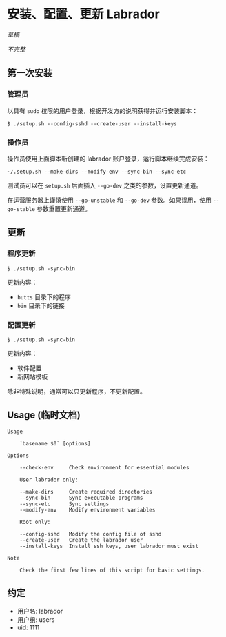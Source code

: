 # 安装、配置、更新 Labrador

*草稿*

*不完整*

## 第一次安装

### 管理员

以具有 `sudo` 权限的用户登录，根据开发方的说明获得并运行安装脚本：

```
$ ./setup.sh --config-sshd --create-user --install-keys
```

### 操作员

操作员使用上面脚本新创建的 labrador 账户登录，运行脚本继续完成安装：

```
~/.setup.sh --make-dirs --modify-env --sync-bin --sync-etc
```

测试员可以在 `setup.sh` 后面插入 `--go-dev` 之类的参数，设置更新通道。

在运营服务器上谨慎使用 `--go-unstable` 和 `--go-dev` 参数。如果误用，使用 `--go-stable` 参数重置更新通道。

## 更新

### 程序更新

```
$ ./setup.sh -sync-bin
```

更新内容：

- `butts` 目录下的程序
- `bin` 目录下的链接

### 配置更新

```
$ ./setup.sh -sync-bin
```

更新内容：

- 软件配置
- 新网站模板

除非特殊说明，通常可以只更新程序，不更新配置。

## Usage (临时文档)

```
Usage

	`basename $0` [options]
	
Options

	--check-env		Check environment for essential modules
	
	User labrador only:

	--make-dirs		Create required directories
	--sync-bin		Sync executable programs
	--sync-etc		Sync settings
	--modify-env	Modify environment variables
	
	Root only:

	--config-sshd	Modify the config file of sshd
	--create-user	Create the labrador user
	--install-keys	Install ssh keys, user labrador must exist
	
Note

	Check the first few lines of this script for basic settings.

```

## 约定

- 用户名: labrador
- 用户组: users
- uid: 1111
